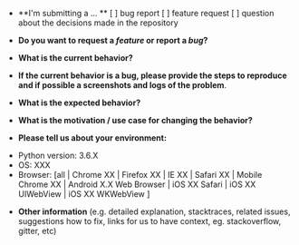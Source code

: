 <!--
**** DELETE THIS BLOCK ****                                                                                   
                                                                               
Thanks for filing an issue!  Please keep keep issues limited to bug reports,
feature requests, and other general issues. For support questions, please feel
free to reach out on stackoverflow:
http://stackoverflow.com/questions/tagged/cherrypy
                                                                                            
**** /DELETE THIS BLOCK ****                                                                          
-->

* **I'm submitting a ... **
[ ] bug report
[ ] feature request
[ ] question about the decisions made in the repository

* **Do you want to request a *feature* or report a *bug*?**



* **What is the current behavior?**



* **If the current behavior is a bug, please provide the steps to reproduce and if possible a screenshots and logs of the problem**.



* **What is the expected behavior?**



* **What is the motivation / use case for changing the behavior?**



* **Please tell us about your environment:**

- Python version: 3.6.X
- OS: XXX
- Browser: [all | Chrome XX | Firefox XX | IE XX | Safari XX | Mobile Chrome XX | Android X.X Web Browser | iOS XX Safari | iOS XX UIWebView | iOS XX WKWebView ]



* **Other information** (e.g. detailed explanation, stacktraces, related issues, suggestions how to fix, links for us to have context, eg. stackoverflow, gitter, etc)
